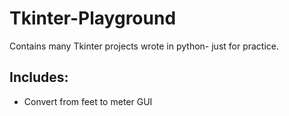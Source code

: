 # Tkinter-Playground

Contains many Tkinter projects wrote in python- just for practice.

## Includes:
- Convert from feet to meter GUI
